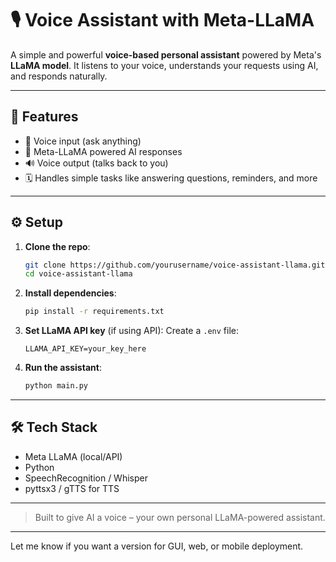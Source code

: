 
# 🎙️ Voice Assistant with Meta-LLaMA

A simple and powerful **voice-based personal assistant** powered by Meta's **LLaMA model**. It listens to your voice, understands your requests using AI, and responds naturally.

---

## 🚀 Features

* 🎤 Voice input (ask anything)
* 🧠 Meta-LLaMA powered AI responses
* 🔊 Voice output (talks back to you)
* 🗓️ Handles simple tasks like answering questions, reminders, and more

---

## ⚙️ Setup

1. **Clone the repo**:

   ```bash
   git clone https://github.com/yourusername/voice-assistant-llama.git
   cd voice-assistant-llama
   ```

2. **Install dependencies**:

   ```bash
   pip install -r requirements.txt
   ```

3. **Set LLaMA API key** (if using API):
   Create a `.env` file:

   ```
   LLAMA_API_KEY=your_key_here
   ```

4. **Run the assistant**:

   ```bash
   python main.py
   ```

---

## 🛠 Tech Stack

* Meta LLaMA (local/API)
* Python
* SpeechRecognition / Whisper
* pyttsx3 / gTTS for TTS

---



> Built to give AI a voice – your own personal LLaMA-powered assistant.

---

Let me know if you want a version for GUI, web, or mobile deployment.
